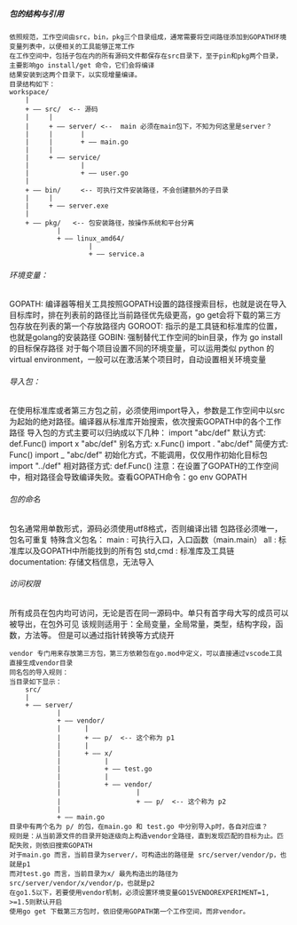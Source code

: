 ##### 包的结构与引用

```
依照规范，工作空间由src，bin，pkg三个目录组成，通常需要将空间路径添加到GOPATH环境变量列表中，以便相关的工具能够正常工作
在工作空间中，包括子包在内的所有源码文件都保存在src目录下，至于pin和pkg两个目录，主要影响go install/get 命令，它们会将编译
结果安装到这两个目录下，以实现增量编译。
目录结构如下：
workspace/
    |
    + —— src/  <-- 源码
    |     |
    |     + —— server/ <--  main 必须在main包下，不知为何这里是server？
    |     |       |
    |     |       + —— main.go
    |     |
    |     + —— service/
    |             |
    |             + —— user.go
    |
    + —— bin/     <-- 可执行文件安装路径，不会创建额外的子目录
    |     |
    |     + —— server.exe
    |
    + —— pkg/   <-- 包安装路径，按操作系统和平台分离
            |
            + —— linux_amd64/
                    |
                    + —— service.a

```


###### 环境变量：
GOPATH: 编译器等相关工具按照GOPATH设置的路径搜索目标，也就是说在导入目标库时，排在列表前的路径比当前路径优先级更高，go get会将下载的第三方包存放在列表的第一个存放路径内
GOROOT: 指示的是工具链和标准库的位置，也就是golang的安装路径
GOBIN: 强制替代工作空间的bin目录，作为 go install 的目标保存路径
对于每个项目设置不同的环境变量，可以运用类似 python 的 virtual environment，一般可以在激活某个项目时，自动设置相关环境变量


###### 导入包：
在使用标准库或者第三方包之前，必须使用import导入，参数是工作空间中以src为起始的绝对路径。编译器从标准库开始搜索，依次搜索GOPATH中的各个工作路径
导入包的方式主要可以归纳成以下几种：
import "abc/def" 默认方式: def.Func()
import x "abc/def" 别名方式: x.Func()
import . "abc/def" 简便方式: Func()
import _ "abc/def" 初始化方式，不能调用，仅仅用作初始化目标包
import "../def" 相对路径方式: def.Func()
注意：在设置了GOPATH的工作空间中，相对路径会导致编译失败。查看GOPATH命令：go env GOPATH


###### 包的命名
包名通常用单数形式，源码必须使用utf8格式，否则编译出错
包路径必须唯一，包名可重复
特殊含义包名：
main         : 可执行入口，入口函数（main.main）
all    		 : 标准库以及GOPATH中所能找到的所有包
std,cmd      : 标准库及工具链
documentation: 存储文档信息，无法导入

###### 访问权限
所有成员在包内均可访问，无论是否在同一源码中。单只有首字母大写的成员可以被导出，在包外可见
该规则适用于：全局变量，全局常量，类型，结构字段，函数，方法等。
但是可以通过指针转换等方式绕开


```
vendor 专门用来存放第三方包，第三方依赖包在go.mod中定义，可以直接通过vscode工具直接生成vendor目录
同名包的导入规则：
当目录如下显示：
    src/
    |
    + —— server/
            |
            + —— vendor/
            |      |
            |      + —— p/  <-- 这个称为 p1
            |      |
            |      + —— x/
            |           |
            |           + —— test.go
            |           |
            |           + —— vendor/
            |                   |
            |                   + —— p/  <-- 这个称为 p2
            |
            + —— main.go
目录中有两个名为 p/ 的包，在main.go 和 test.go 中分别导入p时，各自对应谁？
规则是：从当前源文件的目录开始逐级向上构造vendor全路径，直到发现匹配的目标为止。匹配失败，则依旧搜索GOPATH
对于main.go 而言，当前目录为server/，可构造出的路径是 src/server/vendor/p，也就是p1
而对test.go 而言，当前目录为x/ 最先构造出的路径为 src/server/vendor/x/vendor/p，也就是p2
在go1.5以下，若要使用vendor机制，必须设置环境变量GO15VENDOREXPERIMENT=1, >=1.5则默认开启
使用go get 下载第三方包时，依旧使用GOPATH第一个工作空间，而非vendor。
```
